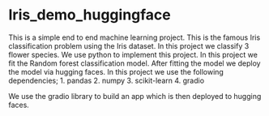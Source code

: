 # Iris_demo_huggingface

This is a simple end to end machine learning project. This is the famous Iris classification problem using the Iris dataset. In this project we classify 3 flower species. We use python to implement this project. In this project we fit the Random forest classification model. After fitting the model we deploy the model via hugging faces. In this project we use the following dependencies;
        1.  pandas
        2.  numpy
        3.  scikit-learn
        4.  gradio
        
We use the gradio library to build an app which is then deployed to hugging faces.
